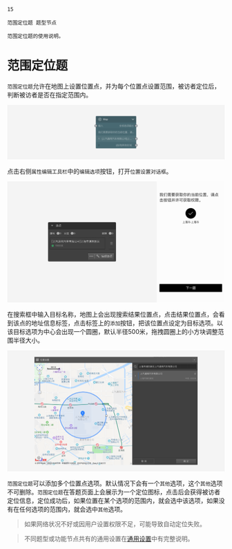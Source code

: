 ```index
15
```
```tag
范围定位题 题型节点
```
```summary
范围定位题的使用说明。
```
# 范围定位题

`范围定位题`允许在地图上设置位置点，并为每个位置点设置范围，被访者定位后，判断被访者是否在指定范围内。

<img src='../assets/questionnaireNodes/15map/node.png'>

点击右侧`属性编辑工具栏`中的`编辑选项`按钮，打开`位置设置对话框`。

<img src='../assets/questionnaireNodes/15map/section.png'>

在搜索框中输入目标名称，地图上会出现搜索结果位置点，点击结果位置点，会看到该点的地址信息标签，点击标签上的`添加`按钮，把该位置点设定为目标选项。以该目标选项为中心会出现一个圆圈，默认半径500米，拖拽圆圈上的小方块调整范围半径大小。

<img src='../assets/questionnaireNodes/15map/popup.png'>

`范围定位题`可以添加多个位置点选项。默认情况下会有一个`其他`选项，这个`其他`选项不可删除。`范围定位题`在答题页面上会展示为一个定位图标，点击后会获得被访者定位信息，定位成功后，如果位置在某个选项的范围内，就会选中该选项，如果没有在任何选项的范围内，就会选中`其他`选项。

> 如果网络状况不好或因用户设置权限不足，可能导致自动定位失败。

> 不同题型或功能节点共有的通用设置在[通用设置](../../11nodeSettings/concept.md)中有完整说明。